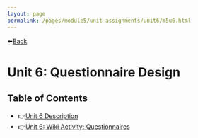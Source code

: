 ```yaml
---
layout: page
permalink: /pages/module5/unit-assignments/unit6/m5u6.html
---
```


⬅️[Back](/pages/module5.html)

# Unit 6: Questionnaire Design

## Table of Contents

- 👉[Unit 6 Description](/pages/module5/unit-assignments/unit6/m5u6-description.html)
- 👉[Unit 6: Wiki Activity: Questionnaires](/pages/module5/unit-assignments/unit6/m5u6-wikiactivity.html)
